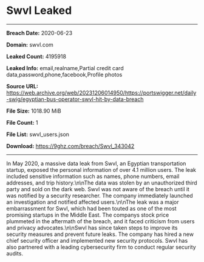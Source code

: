# Swvl Leaked

------------
**Breach Date:** 2020-06-23

**Domain:** swvl.com

**Leaked Count:** 4195918

**Leaked Info:** email,realname,Partial credit card data,password,phone,facebook,Profile photos

**Source URL:** https://web.archive.org/web/20231206014950/https://portswigger.net/daily-swig/egyptian-bus-operator-swvl-hit-by-data-breach

**File Size:** 1018.90 MiB

**File Count:** 1

**File List:** swvl_users.json

**Download:** https://9ghz.com/breach/Swvl_343042

------------
In May 2020, a massive data leak from Swvl, an Egyptian transportation startup, exposed the personal information of over 4.1 million users. The leak included sensitive information such as names, phone numbers, email addresses, and trip history.\n\nThe data was stolen by an unauthorized third party and sold on the dark web. Swvl was not aware of the breach until it was notified by a security researcher. The company immediately launched an investigation and notified affected users.\n\nThe leak was a major embarrassment for Swvl, which had been touted as one of the most promising startups in the Middle East. The companys stock price plummeted in the aftermath of the breach, and it faced criticism from users and privacy advocates.\n\nSwvl has since taken steps to improve its security measures and prevent future leaks. The company has hired a new chief security officer and implemented new security protocols. Swvl has also partnered with a leading cybersecurity firm to conduct regular security audits.
